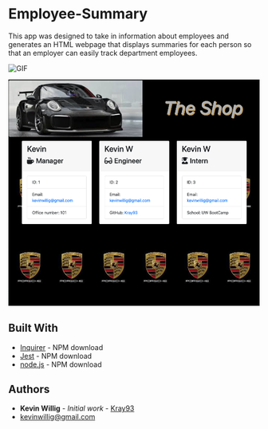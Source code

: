 # Employee-Summary

This app was designed to take in information about employees and generates an HTML webpage that displays summaries for each person so that an employer can easily track department employees.

![GIF](https://github.com/Kray93/Employee-Summary/blob/main/output/images/screencastify.gif?raw=true)

![SS1](https://github.com/Kray93/Employee-Summary/blob/main/output/images/ss1.png?raw=true)

## Built With

* [Inquirer](https://www.npmjs.com/package/inquirer#questions) - NPM download
* [Jest](https://www.npmjs.com/package/jest) - NPM download
* [node.js](https://www.npmjs.com/package/node.js) - NPM download

## Authors

* **Kevin Willig** - *Initial work* - [Kray93](https://github.com/Kray93)
* [kevinwillig@gmail.com](mailto:kevinwillig@gmail.com)